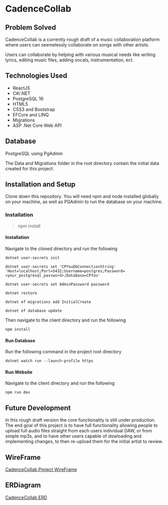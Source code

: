 # CadenceCollab

## Problem Solved

CadenceCollab is a currently rough draft of a music collaboration platform where users can seemelessly collaborate on songs with other artists. 

Users can collaborate by helping with various musical needs like writing lyrics, editing music files, adding vocals, instrumentation, ect. 

## Technologies Used

- ReactJS
- C#/.NET
- PostgreSQL 16
- HTML5
- CSS3 and Bootstrap
- EFCore and LINQ
- Migrations
- ASP .Net Core Web API

## Database

PostgreSQL using PgAdmin

The Data and Migrations folder in the root directory contain the initial data created for this project.

## Installation and Setup

Clone down this repository. You will need  npm and node installed globally on your machine, as well as PGAdmin to run the database on your machine.

### Installation
>npm install
#### Installation
Navigate to the cloned directory and run the following
```
dotnet user-secrets init
```
```
dotnet user-secrets set 'CPYouDbConnectionString' 'Host=localhost;Port=5432;Username=postgres;Password=<your_postgresql_password>;Database=CPYou'
```
```
dotnet user-secrets set AdminPassword password
```
```
dotnet restore
```
```
dotnet ef migrations add InitialCreate
```
```
dotnet ef database update
```
Then navigate to the client directory and run the following
```
npm install
```
#### Run Database
Run the following command in the project root directory
```
dotnet watch run --launch-profile https
```
#### Run Website
Navigate to the client directory and run the following
```
npm run dev
```

## Future Development
In this rough draft version the core functionality is still under production.
The end goal of this project is to have full functionality allowing people to upload full audio files straight from each users individual DAW, or from simple mp3s, and to have other users capable of dowloading and implementing changes, to then re-upload them for the initial artist to review. 
## WireFrame
[CadenceCollab Project WireFrame](https://miro.com/app/board/uXjVK-_YtS4=/?share_link_id=361459759356)
## ERDiagram
[CadenceCollab ERD](https://dbdiagram.io/d/CadenceCollab-65cf94a4ac844320ae528ce1)
